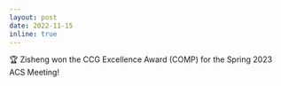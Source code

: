 ```yaml
---
layout: post
date: 2022-11-15 
inline: true
---
```


:trophy: Zisheng won the CCG Excellence Award (COMP) for the Spring 2023 ACS Meeting!
